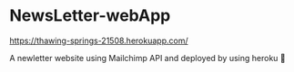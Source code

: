 # NewsLetter-webApp
https://thawing-springs-21508.herokuapp.com/

A newletter website using Mailchimp API and deployed by using heroku 🎊